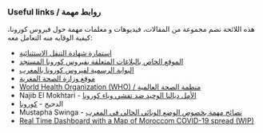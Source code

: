 ### Useful links / روابط مهمة

هذه اللائحة تضم مجموعة من المقالات، فيديوهات و معلمات مهمة حول فيروس كورونا، كيفية الوقايه منه التعامل معه:
+ [استمارة شهادة التنقل الاستثنائية](http://covid19.interieur.gov.ma/assets/files/attestation_confinement_ar.pdf)
+ [الموقع الخاص بالبلاغات المتعلقة بفيروس كورونا المستجد](http://covid19.interieur.gov.ma/)
+ [البوابة الرسمية لفيروس كورونا بالمغرب](http://www.covidmaroc.ma/)
+ [موقع وزارة الصحة المغرية](https://www.sante.gov.ma/Pages/Accueil.aspx)
+ [World Health Organization (WHO) / منظمة الصحة العالمية](https://www.who.int/)
+ Najib El Mokhtari -  [الأمل ديالنا الوحيد ضد تفشي وباء كورونا
](https://www.youtube.com/watch?v=y-5GhynCxV4)
+ الدحيح - [كورونا](https://www.youtube.com/watch?v=mawje1RAKOw&feature=youtu.be)
+ Mustapha Swinga - [نصائح مهمة بخصوص الوضع الوبائي الحالي في المغرب](https://www.youtube.com/watch?v=MoQzKA2VGIQ)
+ [Real Time Dashboard with a Map of Moroccom COVID-19 spread (WIP)](https://www.datamaroc.com/covid19/) 
